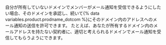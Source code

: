 自分が所有していないドメインでメンバーがメール通知を受信できるようにしたい場合、そのドメインを承認し、続いて{% data variables.product.prodname_dotcom %}にそのドメイン内のアドレスへのメール通知の送信を許可できます。 たとえば、あなたが所有するドメイン内のメールアドレスを持たない契約者に、適切と考えられるドメインでメール通知を受信してもらうようにできます。
